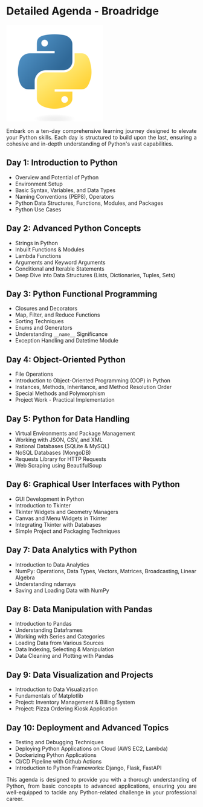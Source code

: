 # Detailed Agenda - Broadridge
<img src="assets/images/python-logo.png" alt="Python" style="zoom:25%;" />

<p style="text-align: justify;">Embark on a ten-day comprehensive learning journey designed to elevate your Python skills. Each day is structured to build upon the last, ensuring a cohesive and in-depth understanding of Python's vast capabilities.</p>

## **Day 1: Introduction to Python**

- Overview and Potential of Python
- Environment Setup
- Basic Syntax, Variables, and Data Types
- Naming Conventions (PEP8), Operators
- Python Data Structures, Functions, Modules, and Packages
- Python Use Cases

## **Day 2: Advanced Python Concepts**

- Strings in Python
- Inbuilt Functions & Modules
- Lambda Functions
- Arguments and Keyword Arguments
- Conditional and Iterable Statements
- Deep Dive into Data Structures (Lists, Dictionaries, Tuples, Sets)

## **Day 3: Python Functional Programming**

- Closures and Decorators
- Map, Filter, and Reduce Functions
- Sorting Techniques
- Enums and Generators
- Understanding `__name__` Significance
- Exception Handling and Datetime Module

## **Day 4: Object-Oriented Python**

- File Operations
- Introduction to Object-Oriented Programming (OOP) in Python
- Instances, Methods, Inheritance, and Method Resolution Order
- Special Methods and Polymorphism
- Project Work - Practical Implementation

## **Day 5: Python for Data Handling**

- Virtual Environments and Package Management
- Working with JSON, CSV, and XML
- Rational Databases (SQLite & MySQL)
- NoSQL Databases (MongoDB)
- Requests Library for HTTP Requests
- Web Scraping using BeautifulSoup

## **Day 6: Graphical User Interfaces with Python**

- GUI Development in Python
- Introduction to Tkinter
- Tkinter Widgets and Geometry Managers
- Canvas and Menu Widgets in Tkinter
- Integrating Tkinter with Databases
- Simple Project and Packaging Techniques

## **Day 7: Data Analytics with Python**

- Introduction to Data Analytics
- NumPy: Operations, Data Types, Vectors, Matrices, Broadcasting, Linear Algebra
- Understanding ndarrays
- Saving and Loading Data with NumPy

## **Day 8: Data Manipulation with Pandas**

- Introduction to Pandas
- Understanding Dataframes
- Working with Series and Categories
- Loading Data from Various Sources
- Data Indexing, Selecting & Manipulation
- Data Cleaning and Plotting with Pandas

## **Day 9: Data Visualization and Projects**

- Introduction to Data Visualization
- Fundamentals of Matplotlib
- Project: Inventory Management & Billing System
- Project: Pizza Ordering Kiosk Application

## **Day 10: Deployment and Advanced Topics**

- Testing and Debugging Techniques
- Deploying Python Applications on Cloud (AWS EC2, Lambda)
- Dockerizing Python Applications
- CI/CD Pipeline with Github Actions
- Introduction to Python Frameworks: Django, Flask, FastAPI

<div style="text-align: justify;">
This agenda is designed to provide you with a thorough understanding of Python, from basic concepts to advanced applications, ensuring you are well-equipped to tackle any Python-related challenge in your professional career.
</div>